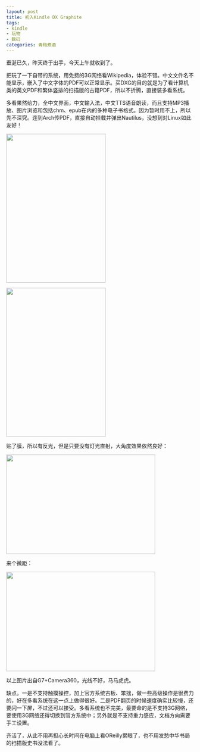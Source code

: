 ```yaml
---
layout: post
title: 初入Kindle DX Graphite
tags:
- kindle
- 玩物
- 数码
categories: 青梅煮酒
---
```

垂涎已久，昨天终于出手，今天上午就收到了。

把玩了一下自带的系统，用免费的3G网络看Wikipedia，体验不错。中文文件名不能显示，嵌入了中文字体的PDF可以正常显示。买DXG的目的就是为了看计算机类的英文PDF和繁体竖排的扫描版的古籍PDF，所以不折腾，直接装多看系统。

多看果然给力，全中文界面，中文输入法，中文TTS语音朗读，而且支持MP3播放、图片浏览和包括chm、epub在内的多种电子书格式。因为暂时用不上，所以先不深究。连到Arch传PDF，直接自动挂载并弹出Nautilus，没想到对Linux如此友好！

<a href="https://picasaweb.google.com/lh/photo/QiUW7raz-GRIIAHY6ExhGg?feat=embedwebsite"><img src="https://lh3.googleusercontent.com/_ceUJ_lBTHzc/TWEYsx6aK_I/AAAAAAAABjw/zhEKpfsTGEs/s400/C360_2011-02-20%2021-22-34.jpg" height="400" width="267" /></a>

<a href="https://picasaweb.google.com/lh/photo/Gsdt90fZObxY1siONP8RBQ?feat=embedwebsite"><img src="https://lh6.googleusercontent.com/_ceUJ_lBTHzc/TWEZHhvqyuI/AAAAAAAABj0/o9e0BhrS9mo/s400/C360_2011-02-20%2021-23-15.jpg" height="400" width="267" /></a>

贴了膜，所以有反光，但是只要没有灯光直射，大角度效果依然良好：

<a href="https://picasaweb.google.com/lh/photo/eZQCdCXnRJ9bvxeEf4HXdg?feat=embedwebsite"><img src="https://lh5.googleusercontent.com/_ceUJ_lBTHzc/TWEZH4lMbPI/AAAAAAAABj4/QPTOixm9gbU/s400/C360_2011-02-20%2021-21-33.jpg" height="267" width="400" /></a>

来个微距：

<a href="https://picasaweb.google.com/lh/photo/y192tUMfE2zZfTEWmuCQVQ?feat=embedwebsite"><img src="https://lh5.googleusercontent.com/_ceUJ_lBTHzc/TWEZH6AcODI/AAAAAAAABj8/_xOmnTnj0UQ/s400/C360_2011-02-20%2021-20-50.jpg" height="267" width="400" /></a>

以上图片出自G7+Camera360，光线不好，马马虎虎。

缺点。一是不支持触摸操控，加上官方系统古板、笨拙，做一些高级操作是很费力的，好在多看系统在这一点上做得很好。二是PDF翻页的时候速度确实比较慢，还要闪一下屏，不过还可以接受。多看系统也不完美，最要命的是不支持3G网络，要使用3G网络还得切换到官方系统中；另外就是不支持重力感应，文档方向需要手工设置。

齐活了，从此不用再担心长时间在电脑上看OReilly累眼了，也不用发愁中华书局的扫描版史书没法看了。
